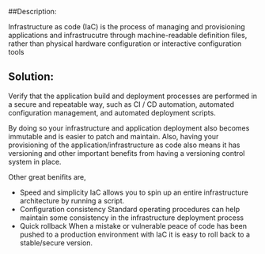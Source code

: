 ##Description:

Infrastructure as code (IaC) is the process of managing and provisioning 
applications and infrastrucutre through machine-readable definition files, 
rather than physical hardware configuration or interactive configuration tools

## Solution:

Verify that the application build and deployment processes are performed
in a secure and repeatable way, such as CI / CD automation, automated 
configuration management, and automated deployment scripts.

By doing so your infrastructure and application deployment also becomes immutable
and is easier to patch and maintain. Also, having your provisioning
of the application/infrastructure as code also means it has versioning
and other important benefits from having a versioning control system in place.

Other great benifits are,

- Speed and simplicity
  IaC allows you to spin up an entire infrastructure architecture by running a script.
- Configuration consistency
  Standard operating procedures can help maintain some consistency in 
  the infrastructure deployment process
- Quick rollback
  When a mistake or vulnerable peace of code has been pushed to a production environment
  with IaC it is easy to roll back to a stable/secure version.
